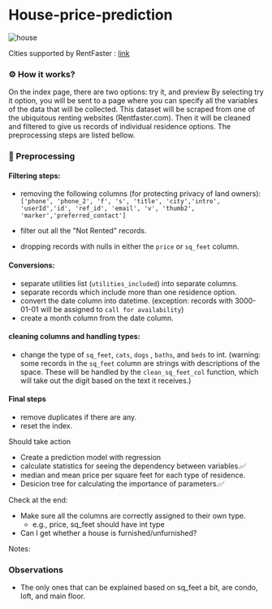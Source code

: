# House-price-prediction
![house](https://www.google.com/url?sa=i&url=https%3A%2F%2Fwww.theatlantic.com%2Ffamily%2Farchive%2F2022%2F01%2Fwhen-good-time-buy-house%2F621409%2F&psig=AOvVaw1fUz9W7CeJzBkndeCgjFKu&ust=1649678896299000&source=images&cd=vfe&ved=0CAoQjRxqFwoTCMi9tPm6ifcCFQAAAAAdAAAAABAP)


Cities supported by RentFaster : [link](https://www.rentfaster.ca/cities/)

### ⚙  How it works? 
On the index page, there are two options: try it, and preview
By selecting try it option, you will be sent to a page where you can specify all the 
variables of the data that will be collected. 
This dataset will be scraped from one of the ubiquitous renting websites (Rentfaster.com). 
Then it will be cleaned and filtered to give us records of individual residence options. 
The preprocessing steps are listed bellow.


### 🧹 Preprocessing

#### Filtering steps:

* removing the following columns (for protecting privacy of land owners):
`['phone', 'phone_2', 'f', 's', 'title', 'city','intro', 'userId','id', 'ref_id', 'email', 'v', 'thumb2', 'marker','preferred_contact']`

* filter out all the "Not Rented" records.
* dropping records with nulls in either the `price` or `sq_feet` column.



#### Conversions:

* separate utilities list (`utilities_included`) into separate columns. 
* separate records which include more than one residence option.
* convert the date column into datetime. (exception: records with 3000-01-01 will be assigned to `call for availability`)
* create a month column from the date column. 



#### cleaning columns and handling types:

* change the type of `sq_feet`, `cats`, `dogs` , `baths`, and `beds` to int. (warning: some records in the `sq_feet` column are strings with descriptions of the space. These will be handled by the `clean_sq_feet_col` function, which will take out the digit based on the text it receives.)



#### Final steps

* remove duplicates if there are any.
* reset the index.


Should take action



* Create a prediction model with regression
* calculate statistics for seeing the dependency between variables.✅
* median and mean price per square feet for each type of residence.
* Desicion tree for calculating the importance of parameters.✅

Check at the end:
* Make sure all the columns are correctly assigned to their own type.
    * e.g., price, sq_feet should have int type
* Can I get whether a house is furnished/unfurnished?



Notes:


### Observations
* The only ones that can be explained based on sq_feet a bit, are condo, loft, and main floor.